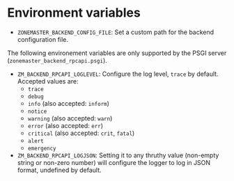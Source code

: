 # Environment variables

* `ZONEMASTER_BACKEND_CONFIG_FILE`: Set a custom path for the backend
  configuration file.

The following environement variables are only supported by the PSGI server
(`zonemaster_backend_rpcapi.psgi`).

* `ZM_BACKEND_RPCAPI_LOGLEVEL`: Configure the log level, `trace` by default.
  Accepted values are:
  * `trace`
  * `debug`
  * `info` (also accepted: `inform`)
  * `notice`
  * `warning` (also accepted: `warn`)
  * `error` (also accepted: `err`)
  * `critical` (also accepted: `crit`, `fatal`)
  * `alert`
  * `emergency`
* `ZM_BACKEND_RPCAPI_LOGJSON`: Setting it to any thruthy value (non-empty
  string or non-zero number) will configure the logger to log in JSON format,
  undefined by default.
